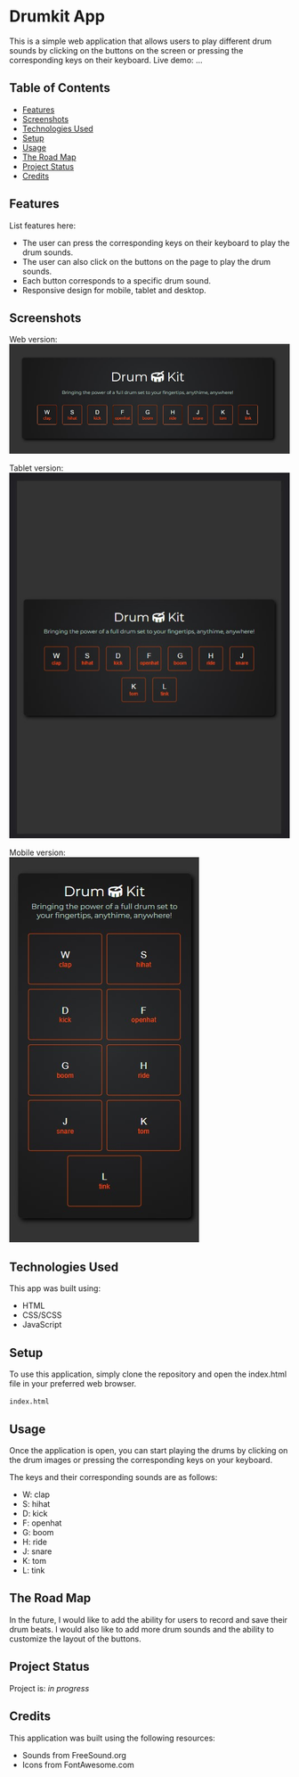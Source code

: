 # Drumkit App
This is a simple web application that allows users to play different drum sounds by clicking on the buttons on the screen or pressing the corresponding keys on their keyboard.
Live demo: ...

## Table of Contents
* [Features](#features)
* [Screenshots](#screenshots)
* [Technologies Used](#technologies-used)
* [Setup](#setup)
* [Usage](#usage)
* [The Road Map](#the-road-map)
* [Project Status](#project-status)
* [Credits](#credits)

## Features
List features here:
- The user can press the corresponding keys on their keyboard to play the drum sounds.
- The user can also click on the buttons on the page to play the drum sounds.
- Each button corresponds to a specific drum sound.
- Responsive design for mobile, tablet and desktop.

## Screenshots
Web version:  
![Web version](./assets/screenshots/web_version.jpg)

Tablet version:  
![Tablet version](./assets/screenshots/tablet_version.jpg)

Mobile version:  
![Mobile version](./assets/screenshots/mobile_version.jpg)

## Technologies Used
This app was built using:
- HTML
- CSS/SCSS
- JavaScript

## Setup
To use this application, simply clone the repository and open the index.html file in your preferred web browser.

`index.html`

## Usage
Once the application is open, you can start playing the drums by clicking on the drum images or pressing the corresponding keys on your keyboard. 

The keys and their corresponding sounds are as follows:

- W: clap
- S: hihat
- D: kick
- F: openhat
- G: boom
- H: ride
- J: snare
- K: tom
- L: tink

## The Road Map
In the future, I would like to add the ability for users to record and save their drum beats. I would also like to add more drum sounds and the ability to customize the layout of the buttons.

## Project Status
Project is: _in progress_

## Credits
This application was built using the following resources:

- Sounds from FreeSound.org
- Icons from FontAwesome.com

